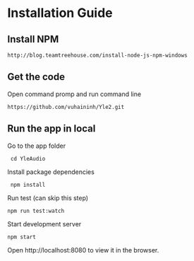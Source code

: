 # Installation Guide

## Install NPM
```
http://blog.teamtreehouse.com/install-node-js-npm-windows
```
## Get the code
Open command promp and run command line
```
https://github.com/vuhaininh/Yle2.git
```
## Run the app in local
Go to the app folder
```
 cd YleAudio
 ```
Install package dependencies
```
 npm install
 ```
Run test (can skip this step)
```
npm run test:watch
```
Start development server
```
npm start
```
 Open http://localhost:8080 to view it in the browser.



